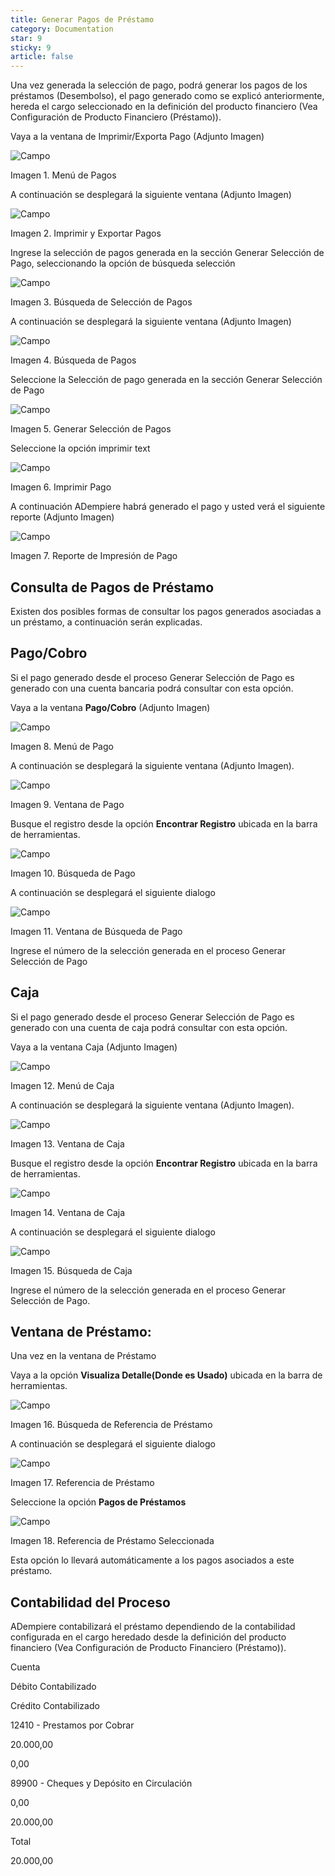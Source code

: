 ```yaml
---
title: Generar Pagos de Préstamo
category: Documentation
star: 9
sticky: 9
article: false
---
```


Una vez generada la selección de pago, podrá generar los pagos de los préstamos (Desembolso), el pago generado como se explicó anteriormente, hereda el cargo seleccionado en la definición del producto financiero (Vea Configuración de Producto Financiero (Préstamo)).

Vaya a la ventana de Imprimir/Exporta Pago (Adjunto Imagen)

![Campo](/assets/img/docs/loan-management/gep-loan-image30.png)

Imagen 1. Menú de Pagos

A continuación se desplegará la siguiente ventana (Adjunto Imagen)

![Campo](/assets/img/docs/loan-management/gep-loan-image31.png)

Imagen 2. Imprimir y Exportar Pagos

Ingrese la selección de pagos generada en la sección Generar Selección de Pago, seleccionando la opción de búsqueda selección

![Campo](/assets/img/docs/loan-management/gep-loan-image32.png)

Imagen 3. Búsqueda de Selección de Pagos

A continuación se desplegará la siguiente ventana (Adjunto Imagen)

![Campo](/assets/img/docs/loan-management/gep-loan-image33.png)

Imagen 4. Búsqueda de Pagos

Seleccione la Selección de pago generada en la sección Generar Selección de Pago

![Campo](/assets/img/docs/loan-management/gep-loan-image34.png)

Imagen 5. Generar Selección de Pagos

Seleccione la opción imprimir text

![Campo](/assets/img/docs/loan-management/gep-loan-image35.png)

Imagen 6. Imprimir Pago

A continuación ADempiere habrá generado el pago y usted verá el siguiente reporte (Adjunto Imagen)

![Campo](/assets/img/docs/loan-management/gep-loan-image36.png)

Imagen 7. Reporte de Impresión de Pago

## Consulta de Pagos de Préstamo

Existen dos posibles formas de consultar los pagos generados asociadas a un préstamo, a continuación serán explicadas.

## Pago/Cobro

Si el pago generado desde el proceso Generar Selección de Pago es generado con una cuenta bancaria podrá consultar con esta opción.

Vaya a la ventana **Pago/Cobro** (Adjunto Imagen)

![Campo](/assets/img/docs/loan-management/gep-loan-image37.png)

Imagen 8. Menú de Pago

A continuación se desplegará la siguiente ventana (Adjunto Imagen).

![Campo](/assets/img/docs/loan-management/gep-loan-image38.png)

Imagen 9. Ventana de Pago

Busque el registro desde la opción **Encontrar Registro** ubicada en la barra de herramientas.

![Campo](/assets/img/docs/loan-management/gep-loan-image39.png)

Imagen 10. Búsqueda de Pago

A continuación se desplegará el siguiente dialogo

![Campo](/assets/img/docs/loan-management/gep-loan-image40.png)

Imagen 11. Ventana de Búsqueda de Pago

Ingrese el número de la selección generada en el proceso Generar Selección de Pago

## Caja

Si el pago generado desde el proceso Generar Selección de Pago es generado con una cuenta de caja podrá consultar con esta opción.

Vaya a la ventana Caja (Adjunto Imagen)

![Campo](/assets/img/docs/loan-management/gep-loan-image41.png)

Imagen 12. Menú de Caja

A continuación se desplegará la siguiente ventana (Adjunto Imagen).

![Campo](/assets/img/docs/loan-management/gep-loan-image42.png)

Imagen 13. Ventana de Caja

Busque el registro desde la opción **Encontrar Registro** ubicada en la barra de herramientas.

![Campo](/assets/img/docs/loan-management/gep-loan-image43.png)

Imagen 14. Ventana de Caja

A continuación se desplegará el siguiente dialogo

![Campo](/assets/img/docs/loan-management/gep-loan-image44.png)

Imagen 15. Búsqueda de Caja

Ingrese el número de la selección generada en el proceso Generar Selección de Pago.

## Ventana de Préstamo:

Una vez en la ventana de Préstamo

Vaya a la opción **Visualiza Detalle(Donde es Usado)** ubicada en la barra de herramientas.

![Campo](/assets/img/docs/loan-management/gep-loan-image45.png)

Imagen 16. Búsqueda de Referencia de Préstamo

A continuación se desplegará el siguiente dialogo

![Campo](/assets/img/docs/loan-management/gep-loan-image46.png)

Imagen 17. Referencia de Préstamo

Seleccione la opción **Pagos de Préstamos**

![Campo](/assets/img/docs/loan-management/gep-loan-image47.png)

Imagen 18. Referencia de Préstamo Seleccionada

Esta opción lo llevará automáticamente a los pagos asociados a este préstamo.

## Contabilidad del Proceso

ADempiere contabilizará el préstamo dependiendo de la contabilidad configurada en el cargo heredado desde la definición del producto financiero (Vea Configuración de Producto Financiero (Préstamo)).

Cuenta

Débito Contabilizado

Crédito Contabilizado

12410 - Prestamos por Cobrar

20.000,00

0,00

89900 - Cheques y Depósito en Circulación

0,00

20.000,00

Total

20.000,00